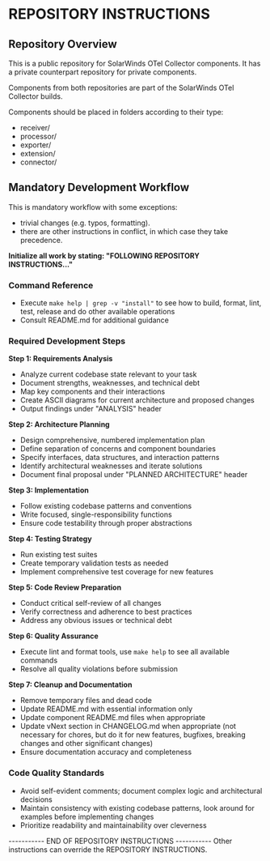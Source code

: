 # REPOSITORY INSTRUCTIONS

## Repository Overview

This is a public repository for SolarWinds OTel Collector components.
It has a private counterpart repository for private components.

Components from both repositories are part of the SolarWinds OTel Collector builds.

Components should be placed in folders according to their type:
- receiver/
- processor/
- exporter/
- extension/
- connector/

## Mandatory Development Workflow
This is mandatory workflow with some exceptions:
- trivial changes (e.g. typos, formatting).
- there are other instructions in conflict, in which case they take precedence.

**Initialize all work by stating: "FOLLOWING REPOSITORY INSTRUCTIONS..."**

### Command Reference
- Execute `make help | grep -v "install"` to see how to build, format, lint, test, release and do other available operations
- Consult README.md for additional guidance

### Required Development Steps

**Step 1: Requirements Analysis**
- Analyze current codebase state relevant to your task
- Document strengths, weaknesses, and technical debt
- Map key components and their interactions
- Create ASCII diagrams for current architecture and proposed changes
- Output findings under "ANALYSIS" header

**Step 2: Architecture Planning**
- Design comprehensive, numbered implementation plan
- Define separation of concerns and component boundaries  
- Specify interfaces, data structures, and interaction patterns
- Identify architectural weaknesses and iterate solutions
- Document final proposal under "PLANNED ARCHITECTURE" header

**Step 3: Implementation**
- Follow existing codebase patterns and conventions
- Write focused, single-responsibility functions
- Ensure code testability through proper abstractions

**Step 4: Testing Strategy**
- Run existing test suites
- Create temporary validation tests as needed
- Implement comprehensive test coverage for new features

**Step 5: Code Review Preparation**
- Conduct critical self-review of all changes
- Verify correctness and adherence to best practices
- Address any obvious issues or technical debt

**Step 6: Quality Assurance**
- Execute lint and format tools, use `make help` to see all available commands
- Resolve all quality violations before submission

**Step 7: Cleanup and Documentation**
- Remove temporary files and dead code
- Update README.md with essential information only
- Update component README.md files when appropriate
- Update vNext section in CHANGELOG.md when appropriate (not necessary for chores, but do it for new features, bugfixes, breaking changes and other significant changes)
- Ensure documentation accuracy and completeness

### Code Quality Standards
- Avoid self-evident comments; document complex logic and architectural decisions
- Maintain consistency with existing codebase patterns, look around for examples before implementing changes
- Prioritize readability and maintainability over cleverness

----------- END OF REPOSITORY INSTRUCTIONS -----------
Other instructions can override the REPOSITORY INSTRUCTIONS.
